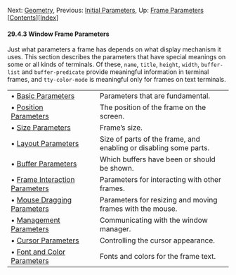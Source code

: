 

Next: [Geometry](Geometry.html), Previous: [Initial Parameters](Initial-Parameters.html), Up: [Frame Parameters](Frame-Parameters.html)   \[[Contents](index.html#SEC_Contents "Table of contents")]\[[Index](Index.html "Index")]

#### 29.4.3 Window Frame Parameters

Just what parameters a frame has depends on what display mechanism it uses. This section describes the parameters that have special meanings on some or all kinds of terminals. Of these, `name`, `title`, `height`, `width`, `buffer-list` and `buffer-predicate` provide meaningful information in terminal frames, and `tty-color-mode` is meaningful only for frames on text terminals.

|                                                                     |    |                                                                   |
| :------------------------------------------------------------------ | -- | :---------------------------------------------------------------- |
| • [Basic Parameters](Basic-Parameters.html)                         |    | Parameters that are fundamental.                                  |
| • [Position Parameters](Position-Parameters.html)                   |    | The position of the frame on the screen.                          |
| • [Size Parameters](Size-Parameters.html)                           |    | Frame’s size.                                                     |
| • [Layout Parameters](Layout-Parameters.html)                       |    | Size of parts of the frame, and enabling or disabling some parts. |
| • [Buffer Parameters](Buffer-Parameters.html)                       |    | Which buffers have been or should be shown.                       |
| • [Frame Interaction Parameters](Frame-Interaction-Parameters.html) |    | Parameters for interacting with other frames.                     |
| • [Mouse Dragging Parameters](Mouse-Dragging-Parameters.html)       |    | Parameters for resizing and moving frames with the mouse.         |
| • [Management Parameters](Management-Parameters.html)               |    | Communicating with the window manager.                            |
| • [Cursor Parameters](Cursor-Parameters.html)                       |    | Controlling the cursor appearance.                                |
| • [Font and Color Parameters](Font-and-Color-Parameters.html)       |    | Fonts and colors for the frame text.                              |
